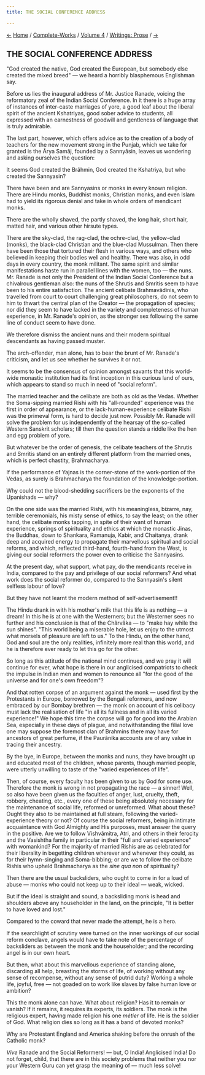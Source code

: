 ```yaml
---
title: THE SOCIAL CONFERENCE ADDRESS

---
```

<div>

[←](aryans_and_tamilians.htm) [Home](../../../index.htm) /
[Complete-Works](../../complete_works.htm) / [Volume
4](../volume_4_contents.htm) / [Writings:
Prose](writings_prose_contents.htm)
/ [→](indias_message_to_the_world.htm)

  

## THE SOCIAL CONFERENCE ADDRESS

"God created the native, God created the European, but somebody else
created the mixed breed" — we heard a horribly blasphemous Englishman
say.

Before us lies the inaugural address of Mr. Justice Ranade, voicing the
reformatory zeal of the Indian Social Conference. In it there is a huge
array of instances of inter-caste marriages of yore, a good leaf about
the liberal spirit of the ancient Kshatriyas, good sober advice to
students, all expressed with an earnestness of goodwill and gentleness
of language that is truly admirable.

The last part, however, which offers advice as to the creation of a body
of teachers for the new movement strong in the Punjab, which we take for
granted is the Ârya Samâj, founded by a Sannyâsin, leaves us wondering
and asking ourselves the question:

It seems God created the Brâhmin, God created the Kshatriya, but who
created the Sannyasin?

There have been and are Sannyasins or monks in every known religion.
There are Hindu monks, Buddhist monks, Christian monks, and even Islam
had to yield its rigorous denial and take in whole orders of mendicant
monks.

There are the wholly shaved, the partly shaved, the long hair, short
hair, matted hair, and various other hirsute types.

There are the sky-clad, the rag-clad, the ochre-clad, the yellow-clad
(monks), the black-clad Christian and the blue-clad Mussulman. Then
there have been those that tortured their flesh in various ways, and
others who believed in keeping their bodies well and healthy. There was
also, in odd days in every country, the monk militant. The same spirit
and similar manifestations haste run in parallel lines with the women,
too — the nuns. Mr. Ranade is not only the President of the Indian
Social Conference but a chivalrous gentleman also: the nuns of the
Shrutis and Smritis seem to have been to his entire satisfaction. The
ancient celibate Brahmavâdinis, who travelled from court to court
challenging great philosophers, do not seem to him to thwart the central
plan of the Creator — the propagation of species; nor did they seem to
have lacked in the variety and completeness of human experience, in Mr.
Ranade's opinion, as the stronger sex following the same line of conduct
seem to have done.

We therefore dismiss the ancient nuns and their modern spiritual
descendants as having passed muster.

The arch-offender, man alone, has to bear the brunt of Mr. Ranade's
criticism, and let us see whether he survives it or not.

It seems to be the consensus of opinion amongst savants that this
world-wide monastic institution had its first inception in this curious
land of ours, which appears to stand so much in need of "social reform".

The married teacher and the celibate are both as old as the Vedas.
Whether the Soma-sipping married Rishi with his "all-rounded" experience
was the first in order of appearance, or the lack-human-experience
celibate Rishi was the primeval form, is hard to decide just now.
Possibly Mr. Ranade will solve the problem for us independently of the
hearsay of the so-called Western Sanskrit scholars; till then the
question stands a riddle like the hen and egg problem of yore.

But whatever be the order of genesis, the celibate teachers of the
Shrutis and Smritis stand on an entirely different platform from the
married ones, which is perfect chastity, Brahmacharya.

If the performance of Yajnas is the corner-stone of the work-portion of
the Vedas, as surely is Brahmacharya the foundation of the
knowledge-portion.

Why could not the blood-shedding sacrificers be the exponents of the
Upanishads — why?

On the one side was the married Rishi, with his meaningless, bizarre,
nay, terrible ceremonials, his misty sense of ethics, to say the least;
on the other hand, the celibate monks tapping, in spite of their want of
human experience, springs of spirituality and ethics at which the
monastic Jinas, the Buddhas, down to Shankara, Ramanuja, Kabir, and
Chaitanya, drank deep and acquired energy to propagate their marvellous
spiritual and social reforms, and which, reflected third-hand,
fourth-hand from the West, is giving our social reformers the power even
to criticise the Sannyasins.

At the present day, what support, what pay, do the mendicants receive in
India, compared to the pay and privilege of our social reformers? And
what work does the social reformer do, compared to the Sannyasin's
silent selfless labour of love?

But they have not learnt the modern method of self-advertisement!!

The Hindu drank in with his mother's milk that this life is as nothing —
a dream! In this he is at one with the Westerners; but the Westerner
sees no further and his conclusion is that of the Chârvâka — to "make
hay while the sun shines". "This world being a miserable hole, let us
enjoy to the utmost what morsels of pleasure are left to us." To the
Hindu, on the other hand, God and soul are the only realities,
infinitely more real than this world, and he is therefore ever ready to
let this go for the other.

So long as this attitude of the national mind continues, and we pray it
will continue for ever, what hope is there in our anglicised compatriots
to check the impulse in Indian men and women to renounce all "for the
good of the universe and for one's own freedom"?

And that rotten corpse of an argument against the monk — used first by
the Protestants in Europe, borrowed by the Bengali reformers, and now
embraced by our Bombay brethren — the monk on account of his celibacy
must lack the realisation of life "in all its fullness and in all its
varied experience!" We hope this time the corpse will go for good into
the Arabian Sea, especially in these days of plague, and notwithstanding
the filial love one may suppose the foremost clan of Brahmins there may
have for ancestors of great perfume, if the Paurânika accounts are of
any value in tracing their ancestry.

By the bye, in Europe, between the monks and nuns, they have brought up
and educated most of the children, whose parents, though married people,
were utterly unwilling to taste of the "varied experiences of life".

Then, of course, every faculty has been given to us by God for some use.
Therefore the monk is wrong in not propagating the race — a sinner!
Well, so also have been given us the faculties of anger, lust, cruelty,
theft, robbery, cheating, etc., every one of these being absolutely
necessary for the maintenance of social life, reformed or unreformed.
What about these? Ought they also to be maintained at full steam,
following the varied-experience theory or not? Of course the social
reformers, being in intimate acquaintance with God Almighty and His
purposes, must answer the query in the positive. Are we to follow
Vishvâmitra, Atri, and others in their ferocity and the Vasishtha family
in particular in their "full and varied experience" with womankind? For
the majority of married Rishis are as celebrated for their liberality in
begetting children wherever and whenever they could, as for their
hymn-singing and Soma-bibbing; or are we to follow the celibate Rishis
who upheld Brahmacharya as the *sine qua non* of spirituality?

Then there are the usual backsliders, who ought to come in for a load of
abuse — monks who could not keep up to their ideal — weak, wicked.

But if the ideal is straight and sound, a backsliding monk is head and
shoulders above any householder in the land, on the principle, "It is
better to have loved and lost."

Compared to the coward that never made the attempt, he is a hero.

If the searchlight of scrutiny were turned on the inner workings of our
social reform conclave, angels would have to take note of the percentage
of backsliders as between the monk and the householder; and the
recording angel is in our own heart.

But then, what about this marvellous experience of standing alone,
discarding all help, breasting the storms of life, of working without
any sense of recompense, without any sense of putrid duty? Working a
whole life, joyful, free — not goaded on to work like slaves by false
human love or ambition?

This the monk alone can have. What about religion? Has it to remain or
vanish? If it remains, it requires its experts, its soldiers. The monk
is the religious expert, having made religion his one *métier* of life.
He is the soldier of God. What religion dies so long as it has a band of
devoted monks?

Why are Protestant England and America shaking before the onrush of the
Catholic monk?

*Vive* Ranade and the Social Reformers! — but, O India! Anglicised
India! Do not forget, child, that there are in this society problems
that neither you nor your Western Guru can yet grasp the meaning of —
much less solve!

</div>
